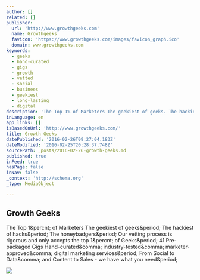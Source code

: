 ```yaml
---
author: []
related: []
publisher:
  url: 'http://www.growthgeeks.com'
  name: Growthgeeks
  favicon: 'https://www.growthgeeks.com/images/favicon_graph.ico'
  domain: www.growthgeeks.com
keywords:
  - geeks
  - hand-curated
  - gigs
  - growth
  - vetted
  - social
  - businees
  - geekiest
  - long-lasting
  - digital
description: 'The Top 1% of Marketers The geekiest of geeks. The hackiest of hacks. The honeybadgers. Our vetting process is rigorous and only accepts the top 1% of Geeks. 41 Pre-packaged Gigs Hand-curated, industry-tested, marketer-approved, digital marketing services. From Social to Data, and Content to Sales - we have what you need.'
inLanguage: en
app_links: []
isBasedOnUrl: 'http://www.growthgeeks.com/'
title: Growth Geeks
datePublished: '2016-02-26T09:27:04.183Z'
dateModified: '2016-02-25T20:28:37.748Z'
sourcePath: _posts/2016-02-26-growth-geeks.md
published: true
inFeed: true
hasPage: false
inNav: false
_context: 'http://schema.org'
_type: MediaObject

---
```

<article style=""><h1>Growth Geeks</h1><p>The Top 1&amp;percnt; of Marketers The geekiest of geeks&amp;period; The hackiest of hacks&amp;period; The honeybadgers&amp;period; Our vetting process is rigorous and only accepts the top 1&amp;percnt; of Geeks&amp;period; 41 Pre-packaged Gigs Hand-curated&amp;comma; industry-tested&amp;comma; marketer-approved&amp;comma; digital marketing services&amp;period; From Social to Data&amp;comma; and Content to Sales - we have what you need&amp;period;</p><img src="https://www.growthgeeks.com/assets/img/freelance-marketers.jpg" /></article>